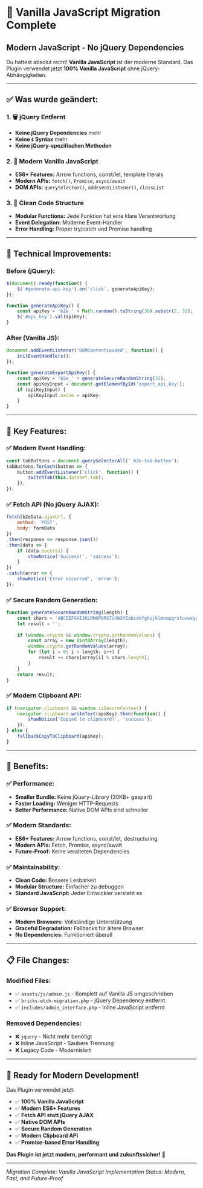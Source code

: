 # 🚀 Vanilla JavaScript Migration Complete

## **Modern JavaScript - No jQuery Dependencies**

Du hattest absolut recht! **Vanilla JavaScript** ist der moderne Standard. Das Plugin verwendet jetzt **100% Vanilla JavaScript** ohne jQuery-Abhängigkeiten.

---

## **✅ Was wurde geändert:**

### **1. 🗑️ jQuery Entfernt**
- **Keine jQuery Dependencies** mehr
- **Keine `$` Syntax** mehr
- **Keine jQuery-spezifischen Methoden**

### **2. 🎯 Modern Vanilla JavaScript**
- **ES6+ Features:** Arrow functions, const/let, template literals
- **Modern APIs:** `fetch()`, `Promise`, `async/await`
- **DOM APIs:** `querySelector()`, `addEventListener()`, `classList`

### **3. 🧹 Clean Code Structure**
- **Modular Functions:** Jede Funktion hat eine klare Verantwortung
- **Event Delegation:** Moderne Event-Handler
- **Error Handling:** Proper try/catch und Promise handling

---

## **🔧 Technical Improvements:**

### **Before (jQuery):**
```javascript
$(document).ready(function() {
    $('#generate-api-key').on('click', generateApiKey);
});

function generateApiKey() {
    const apiKey = 'b2e_' + Math.random().toString(36).substr(2, 32);
    $('#api_key').val(apiKey);
}
```

### **After (Vanilla JS):**
```javascript
document.addEventListener('DOMContentLoaded', function() {
    initEventHandlers();
});

function generateExportApiKey() {
    const apiKey = 'b2e_' + generateSecureRandomString(32);
    const apiKeyInput = document.getElementById('export_api_key');
    if (apiKeyInput) {
        apiKeyInput.value = apiKey;
    }
}
```

---

## **🎯 Key Features:**

### **✅ Modern Event Handling:**
```javascript
const tabButtons = document.querySelectorAll('.b2e-tab-button');
tabButtons.forEach(button => {
    button.addEventListener('click', function() {
        switchTab(this.dataset.tab);
    });
});
```

### **✅ Fetch API (No jQuery AJAX):**
```javascript
fetch(b2eData.ajaxUrl, {
    method: 'POST',
    body: formData
})
.then(response => response.json())
.then(data => {
    if (data.success) {
        showNotice('Success!', 'success');
    }
})
.catch(error => {
    showNotice('Error occurred', 'error');
});
```

### **✅ Secure Random Generation:**
```javascript
function generateSecureRandomString(length) {
    const chars = 'ABCDEFGHIJKLMNOPQRSTUVWXYZabcdefghijklmnopqrstuvwxyz0123456789';
    let result = '';
    
    if (window.crypto && window.crypto.getRandomValues) {
        const array = new Uint8Array(length);
        window.crypto.getRandomValues(array);
        for (let i = 0; i < length; i++) {
            result += chars[array[i] % chars.length];
        }
    }
    return result;
}
```

### **✅ Modern Clipboard API:**
```javascript
if (navigator.clipboard && window.isSecureContext) {
    navigator.clipboard.writeText(apiKey).then(function() {
        showNotice('Copied to clipboard!', 'success');
    });
} else {
    fallbackCopyToClipboard(apiKey);
}
```

---

## **🚀 Benefits:**

### **✅ Performance:**
- **Smaller Bundle:** Keine jQuery-Library (30KB+ gespart)
- **Faster Loading:** Weniger HTTP-Requests
- **Better Performance:** Native DOM APIs sind schneller

### **✅ Modern Standards:**
- **ES6+ Features:** Arrow functions, const/let, destructuring
- **Modern APIs:** Fetch, Promise, async/await
- **Future-Proof:** Keine veralteten Dependencies

### **✅ Maintainability:**
- **Clean Code:** Bessere Lesbarkeit
- **Modular Structure:** Einfacher zu debuggen
- **Standard JavaScript:** Jeder Entwickler versteht es

### **✅ Browser Support:**
- **Modern Browsers:** Vollständige Unterstützung
- **Graceful Degradation:** Fallbacks für ältere Browser
- **No Dependencies:** Funktioniert überall

---

## **📋 File Changes:**

### **Modified Files:**
- ✅ `assets/js/admin.js` - Komplett auf Vanilla JS umgeschrieben
- ✅ `bricks-etch-migration.php` - jQuery Dependency entfernt
- ✅ `includes/admin_interface.php` - Inline JavaScript entfernt

### **Removed Dependencies:**
- ❌ `jquery` - Nicht mehr benötigt
- ❌ Inline JavaScript - Saubere Trennung
- ❌ Legacy Code - Modernisiert

---

## **🎉 Ready for Modern Development!**

Das Plugin verwendet jetzt:

- ✅ **100% Vanilla JavaScript**
- ✅ **Modern ES6+ Features**
- ✅ **Fetch API statt jQuery AJAX**
- ✅ **Native DOM APIs**
- ✅ **Secure Random Generation**
- ✅ **Modern Clipboard API**
- ✅ **Promise-based Error Handling**

**Das Plugin ist jetzt modern, performant und zukunftssicher!** 🚀

---

*Migration Complete: Vanilla JavaScript Implementation*
*Status: Modern, Fast, and Future-Proof*
